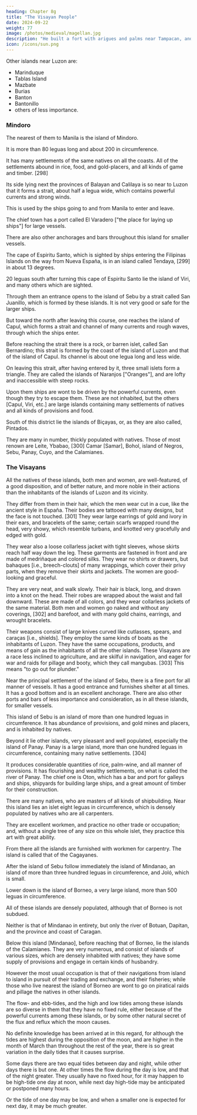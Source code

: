 ```yaml
---
heading: Chapter 8g
title: "The Visayan People"
date: 2024-09-22
weight: 77
image: /photos/medieval/magellan.jpg
description: "He built a fort with arigues and palms near Tampacan, and founded a Spanish settlement which he named Murcia"
icon: /icons/sun.png
---
```


<!-- Quite near this large island of Luzon, many other islands, large and small, are located; they are inhabited by the same natives as Luzon, who have gold placers, sowed fields, and their trading.  -->


Other islands near Luzon are:
- Marinduque
- Tablas Island
- Mazbate
- Burias
- Banton
- Bantonillo
- others of less importance. 


### Mindoro

The nearest of them to Manila is the island of Mindoro.

It is more than 80 leguas long and about 200 in circumference.

It has many settlements of the same natives on all the coasts. All of the settlements abound in rice, food, and gold-placers, and all kinds of game and timber. [298]

Its side lying next the provinces of Balayan and Calilaya is so near to Luzon that it forms a strait, about half a legua wide, which contains powerful currents and strong winds.

This is used by the ships going to and from Manila to enter and leave. 

<!-- The winds and currents there are very strong. -->

<!-- It is . In that part is the chief town of this island of Mindoro. It -->

The chief town has a port called El Varadero ["the place for laying up ships"] for large vessels. 

There are also other anchorages and bars throughout this island for smaller vessels. 


The cape of Espiritu Santo, which is sighted by ships entering the Filipinas Islands on the way from Nueva España, is in an island called Tendaya, [299] in about 13 degrees.

20 leguas south after turning this cape of Espiritu Santo lie the island of Viri, and many others which are sighted. 

Through them an entrance opens to the island of Sebu by a strait called San Juanillo, which is formed by these islands. It is not very good or safe for the larger ships.

But toward the north after leaving this course, one reaches the island of Capul, which forms a strait and channel of many currents and rough waves, through which the ships enter. 

Before reaching the strait there is a rock, or barren islet, called San Bernardino; this strait is formed by the coast of the island of Luzon and that of the island of Capul. Its channel is about one legua long and less wide.

On leaving this strait, after having entered by it, three small islets form a triangle. They are called the islands of Naranjos ["Oranges"], and are lofty and inaccessible with steep rocks. 

Upon them ships are wont to be driven by the powerful currents, even though they try to escape them. These are not inhabited, but the others [Capul, Viri, etc.] are large islands containing many settlements of natives and all kinds of provisions and food.

South of this district lie the islands of Biçayas, or, as they are also called, Pintados. 

They are many in number, thickly populated with natives. Those of most renown are Leite, Ybabao, [300] Camar [Samar], Bohol, island of Negros, Sebu, Panay, Cuyo, and the Calamianes. 


### The Visayans

All the natives of these islands, both men and women, are well-featured, of a good disposition, and of better nature, and more noble in their actions than the inhabitants of the islands of Luzon and its vicinity.

They differ from them in their hair, which the men wear cut in a cue, like the ancient style in España. Their bodies are tattooed with many designs, but the face is not touched. [301] They wear large earrings of gold and ivory in their ears, and bracelets of the same; certain scarfs wrapped round the head, very showy, which resemble turbans, and knotted very gracefully and edged with gold.

They wear also a loose collarless jacket with tight sleeves, whose skirts reach half way down the leg. These garments are fastened in front and are made of medriñaque and colored silks. They wear no shirts or drawers, but bahaques [i.e., breech-clouts] of many wrappings, which cover their privy parts, when they remove their skirts and jackets. The women are good-looking and graceful. 

They are very neat, and walk slowly. Their hair is black, long, and drawn into a knot on the head. Their robes are wrapped about the waist and fall downward. These are made of all colors, and they wear collarless jackets of the same material. Both men and women go naked and without any coverings, [302] and barefoot, and with many gold chains, earrings, and wrought bracelets.

Their weapons consist of large knives curved like cutlasses, spears, and caraças [i.e., shields]. They employ the same kinds of boats as the inhabitants of Luzon. They have the same occupations, products, and means of gain as the inhabitants of all the other islands. These Visayans are a race less inclined to agriculture, and are skilful in navigation, and eager for war and raids for pillage and booty, which they call mangubas. [303] This means "to go out for plunder."

Near the principal settlement of the island of Sebu, there is a fine port for all manner of vessels. It has a good entrance and furnishes shelter at all times. It has a good bottom and is an excellent anchorage. There are also other ports and bars of less importance and consideration, as in all these islands, for smaller vessels.

This island of Sebu is an island of more than one hundred leguas in circumference. It has abundance of provisions, and gold mines and placers, and is inhabited by natives.

Beyond it lie other islands, very pleasant and well populated, especially the island of Panay. Panay is a large island, more than one hundred leguas in circumference, containing many native settlements. [304] 

It produces considerable quantities of rice, palm-wine, and all manner of provisions. It has flourishing and wealthy settlements, on what is called the river of Panay. The chief one is Oton, which has a bar and port for galleys and ships, shipyards for building large ships, and a great amount of timber for their construction. 

There are many natives, who are masters of all kinds of shipbuilding. Near this island lies an islet eight leguas in circumference, which is densely populated by natives who are all carpenters.

They are excellent workmen, and practice no other trade or occupation; and, without a single tree of any size on this whole islet, they practice this art with great ability. 

From there all the islands are furnished with workmen for carpentry. The island is called that of the Cagayanes.

After the island of Sebu follow immediately the island of Mindanao, an island of more than three hundred leguas in circumference, and Joló, which is small.

Lower down is the island of Borneo, a very large island, more than 500 leguas in circumference. 

All of these islands are densely populated, although that of Borneo is not subdued. 

Neither is that of Mindanao in entirety, but only the river of Botuan, Dapitan, and the province and coast of Caragan.

Below this island [Mindanao], before reaching that of Borneo, lie the islands of the Calamianes. They are very numerous, and consist of islands of various sizes, which are densely inhabited with natives; they have some supply of provisions and engage in certain kinds of husbandry. 

However the most usual occupation is that of their navigations from island to island in pursuit of their trading and exchange, and their fisheries; while those who live nearest the island of Borneo are wont to go on piratical raids and pillage the natives in other islands.

The flow- and ebb-tides, and the high and low tides among these islands are so diverse in them that they have no fixed rule, either because of the powerful currents among these islands, or by some other natural secret of the flux and reflux which the moon causes.

No definite knowledge has been arrived at in this regard, for although the tides are highest during the opposition of the moon, and are higher in the month of March than throughout the rest of the year, there is so great variation in the daily tides that it causes surprise.

Some days there are two equal tides between day and night, while other days there is but one. At other times the flow during the day is low, and that of the night greater. They usually have no fixed hour, for it may happen to be high-tide one day at noon, while next day high-tide may be anticipated or postponed many hours.

Or the tide of one day may be low, and when a smaller one is expected for next day, it may be much greater.
